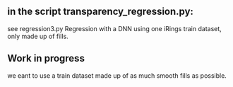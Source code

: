 ## in the script transparency_regression.py: 
see regression3.py
Regression with a DNN using one iRings train dataset, only made up of fills.
## Work in progress
we eant to use a train dataset made up of as much smooth fills as possible.
